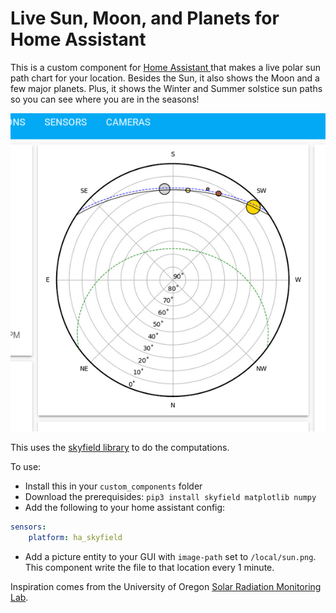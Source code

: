 # Live Sun, Moon, and Planets for Home Assistant

This is a custom component for [Home Assistant ](https://www.home-assistant.io/) 
that makes a live polar sun path chart for your location. Besides the Sun, it
also shows the Moon and a few major planets. Plus, it shows the Winter and Summer solstice sun paths so you can see where you are in the seasons!

![Screenshot of the skyfield](screenshot.png)

This uses the [skyfield library](https://rhodesmill.org/skyfield/) to do the computations. 

To use: 

* Install this in your `custom_components` folder
* Download the prerequisides: `pip3 install skyfield matplotlib numpy`
* Add the following to your home assistant config:
```yaml
sensors:
    platform: ha_skyfield
```
* Add a picture entity to your GUI with `image-path` set to `/local/sun.png`. This
  component write the file to that location every 1 minute.

Inspiration comes from the University of Oregon 
[Solar Radiation Monitoring Lab](http://solardat.uoregon.edu/PolarSunChartProgram.html).


